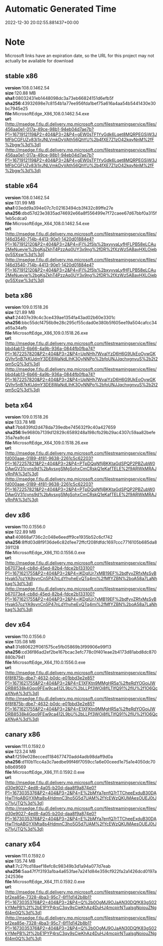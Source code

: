 # Automatic Generated Time
2022-12-30 20:02:55.881437+00:00

# Note
Microsoft links have an expiration date, so the URL for this project may not actually be available for download

## stable x86
**version**:108.0.1462.54  
**size**:120.88 MB  
**sha1**:08032431eb1448098dc3a73eb66824151d6efb5f  
**sha256**:43932698e7c8154b1a77ee956fda1bef75a616a4aa54b5441430e30bc7945e25  
**file**:MicrosoftEdge_X86_108.0.1462.54.exe  
**url**:[http://msedge.f.tlu.dl.delivery.mp.microsoft.com/filestreamingservice/files/456aa0e1-017a-49ce-98b1-94eb04d7ae7b?P1=1671912119&P2=404&P3=2&P4=gEW0sTF1YyGdk6Lqet8MQRPEGSjW3JMFbCGFUZy83j1irJNLVmkDyVAth56QhYU%2b4fXE7Z1zO42kqyNnM%2fF%2bgw%3d%3d](http://msedge.f.tlu.dl.delivery.mp.microsoft.com/filestreamingservice/files/456aa0e1-017a-49ce-98b1-94eb04d7ae7b?P1=1671912119&P2=404&P3=2&P4=gEW0sTF1YyGdk6Lqet8MQRPEGSjW3JMFbCGFUZy83j1irJNLVmkDyVAth56QhYU%2b4fXE7Z1zO42kqyNnM%2fF%2bgw%3d%3d)  

## stable x64
**version**:108.0.1462.54  
**size**:131.99 MB  
**sha1**:03edd9a394e07c7c02163494cb3f432c89ffe27e  
**sha256**:dbd57d23e3835ad74692e66a8f556499e7f72caee67d67bbf0a315f1eb5cdca0  
**file**:MicrosoftEdge_X64_108.0.1462.54.exe  
**url**:[http://msedge.f.tlu.dl.delivery.mp.microsoft.com/filestreamingservice/files/146d3540-714b-4413-90e1-1420d01884e4?P1=1671912120&P2=404&P3=2&P4=iFl%2f5ls%2bxyvvaLyfHFLPB58eLCAu2MeNueyie%2bgKgZkhT4PzzAq0UY3x9ng%2fDR%2fXzWz5ABavHXLOjebgv5SXsw%3d%3d](http://msedge.f.tlu.dl.delivery.mp.microsoft.com/filestreamingservice/files/146d3540-714b-4413-90e1-1420d01884e4?P1=1671912120&P2=404&P3=2&P4=iFl%2f5ls%2bxyvvaLyfHFLPB58eLCAu2MeNueyie%2bgKgZkhT4PzzAq0UY3x9ng%2fDR%2fXzWz5ABavHXLOjebgv5SXsw%3d%3d)  

## beta x86
**version**:109.0.1518.26  
**size**:121.89 MB  
**sha1**:24407e39c4c3ce439ae1354fa43ad02b60e3301c  
**sha256**:bbc55dcf4756b9e28c295cf55cdad0e380b5f605ee19a504cafcc34a65a34afb  
**file**:MicrosoftEdge_X86_109.0.1518.26.exe  
**url**:[http://msedge.f.tlu.dl.delivery.mp.microsoft.com/filestreamingservice/files/bbd4ab13-6b66-4a9b-936a-0844fb0fba74?P1=1672257820&P2=404&P3=2&P4=UpNHh7WvalYzD6H6G9UkEoOywGKQVhr5nB7kKlJdmY3DE8WaNdLIhK3OyNNPp%2bfoUNJJqchxgnvuS%2b2t2qm5cQ%3d%3d](http://msedge.f.tlu.dl.delivery.mp.microsoft.com/filestreamingservice/files/bbd4ab13-6b66-4a9b-936a-0844fb0fba74?P1=1672257820&P2=404&P3=2&P4=UpNHh7WvalYzD6H6G9UkEoOywGKQVhr5nB7kKlJdmY3DE8WaNdLIhK3OyNNPp%2bfoUNJJqchxgnvuS%2b2t2qm5cQ%3d%3d)  

## beta x64
**version**:109.0.1518.26  
**size**:133.78 MB  
**sha1**:7bb839fd2d478da739edbe745632f9c40a427659  
**sha256**:9e9680b7139d12829c6589248a198cfb29b29ac4307c59aa82befe35a7ea9cd4  
**file**:MicrosoftEdge_X64_109.0.1518.26.exe  
**url**:[http://msedge.f.tlu.dl.delivery.mp.microsoft.com/filestreamingservice/files/fd000aae-0189-4f81-9638-2261c5c62203?P1=1672257821&P2=404&P3=2&P4=PTpDQqNfljBKKtaGdSPQP2PBZubW0DAwGV31cyns9d%2bAvsxgSMgSohxCmCRskQ1eKafTELE%2f9ARWkMRAJyRnPA%3d%3d](http://msedge.f.tlu.dl.delivery.mp.microsoft.com/filestreamingservice/files/fd000aae-0189-4f81-9638-2261c5c62203?P1=1672257821&P2=404&P3=2&P4=PTpDQqNfljBKKtaGdSPQP2PBZubW0DAwGV31cyns9d%2bAvsxgSMgSohxCmCRskQ1eKafTELE%2f9ARWkMRAJyRnPA%3d%3d)  

## dev x86
**version**:110.0.1556.0  
**size**:122.89 MB  
**sha1**:40868af736c2c048e6eedff9ce1935b52c6cf742  
**sha256**:8ffd03d8f9136de6c82d1ee72ffcf208fdfdc1697ccc7716105b685da8391128  
**file**:MicrosoftEdge_X86_110.0.1556.0.exe  
**url**:[http://msedge.f.tlu.dl.delivery.mp.microsoft.com/filestreamingservice/files/b67073e4-cb8d-45ed-82b4-fdce2b133100?P1=1671621755&P2=404&P3=2&P4=iKDqIUr7xMB19EF%2bdfyvZRfxMsSyBHvak57ozYA9synCn5P47nLdYhyheEvQTq4mi%2fMfYZBN%2boA58a7LaNhkag%3d%3d](http://msedge.f.tlu.dl.delivery.mp.microsoft.com/filestreamingservice/files/b67073e4-cb8d-45ed-82b4-fdce2b133100?P1=1671621755&P2=404&P3=2&P4=iKDqIUr7xMB19EF%2bdfyvZRfxMsSyBHvak57ozYA9synCn5P47nLdYhyheEvQTq4mi%2fMfYZBN%2boA58a7LaNhkag%3d%3d)  

## dev x64
**version**:110.0.1556.0  
**size**:135.08 MB  
**sha1**:31d80622ff061575ce5fb05869b3f99906e99f13  
**sha256**:cd36f86ad2ef2be167bcac3efc778c0f401eae2b4173d81abd8dc870880b7941  
**file**:MicrosoftEdge_X64_110.0.1556.0.exe  
**url**:[http://msedge.f.tlu.dl.delivery.mp.microsoft.com/filestreamingservice/files/6f8f875b-dbe7-4632-b0dc-e01bbd3e2e85?P1=1671621755&P2=404&P3=2&P4=E1XFKtn9MMgHR5a%2fteRdYOGoiJWDRB8538k4Gqo9FEw9ca412L9bU%2bLLPf3WOi8flLTIfQ91%2flU%2f1O6QcaXNyA%3d%3d](http://msedge.f.tlu.dl.delivery.mp.microsoft.com/filestreamingservice/files/6f8f875b-dbe7-4632-b0dc-e01bbd3e2e85?P1=1671621755&P2=404&P3=2&P4=E1XFKtn9MMgHR5a%2fteRdYOGoiJWDRB8538k4Gqo9FEw9ca412L9bU%2bLLPf3WOi8flLTIfQ91%2flU%2f1O6QcaXNyA%3d%3d)  

## canary x86
**version**:111.0.1592.0  
**size**:123.24 MB  
**sha1**:f259e028ecced1184677470add4adb98daff9d0a  
**sha256**:d110b11cc4a3c7aedbe99f46f7059cc1a6e00ceed1e75a1e4050dc70b8b69569  
**file**:MicrosoftEdge_X86_111.0.1592.0.exe  
**url**:[http://msedge.f.tlu.dl.delivery.mp.microsoft.com/filestreamingservice/files/d30e9027-4ed8-4a05-b20d-daa8f9a874e0?P1=1673035376&P2=404&P3=2&P4=E%2bMYa7enfQ7rTTCheeExduB30DAHwTHoABGYXMta8s4HdmnC3ho5G5d7UAM%2fYcEWzQKUMAesOUEJ0tJo71yUTQ%3d%3d](http://msedge.f.tlu.dl.delivery.mp.microsoft.com/filestreamingservice/files/d30e9027-4ed8-4a05-b20d-daa8f9a874e0?P1=1673035376&P2=404&P3=2&P4=E%2bMYa7enfQ7rTTCheeExduB30DAHwTHoABGYXMta8s4HdmnC3ho5G5d7UAM%2fYcEWzQKUMAesOUEJ0tJo71yUTQ%3d%3d)  

## canary x64
**version**:111.0.1592.0  
**size**:135.74 MB  
**sha1**:7c27fcd18aef18efc8c98349b3d1a94a077d7eab  
**sha256**:5aa47f7f3193a1ba4a653fae7a241d84e359cf922fa2a1426dcd0197a242536e  
**file**:MicrosoftEdge_X64_111.0.1592.0.exe  
**url**:[http://msedge.f.tlu.dl.delivery.mp.microsoft.com/filestreamingservice/files/bf2ea85e-7328-4ba3-95c7-6f11d142b8b1?P1=1673035376&P2=404&P3=2&P4=Q%2b0OgMJ9OJaAN30DQfK83gS02kYMePB%2f%2bE1PYP4rsC3qy9sCjeKhAz4DuHJ4mcpirNTualsgNoiouZNg6I4m0Q%3d%3d](http://msedge.f.tlu.dl.delivery.mp.microsoft.com/filestreamingservice/files/bf2ea85e-7328-4ba3-95c7-6f11d142b8b1?P1=1673035376&P2=404&P3=2&P4=Q%2b0OgMJ9OJaAN30DQfK83gS02kYMePB%2f%2bE1PYP4rsC3qy9sCjeKhAz4DuHJ4mcpirNTualsgNoiouZNg6I4m0Q%3d%3d)  

